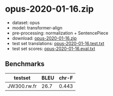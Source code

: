 # opus-2020-01-16.zip

* dataset: opus
* model: transformer-align
* pre-processing: normalization + SentencePiece
* download: [opus-2020-01-16.zip](https://object.pouta.csc.fi/OPUS-MT-models/rw-fr/opus-2020-01-16.zip)
* test set translations: [opus-2020-01-16.test.txt](https://object.pouta.csc.fi/OPUS-MT-models/rw-fr/opus-2020-01-16.test.txt)
* test set scores: [opus-2020-01-16.eval.txt](https://object.pouta.csc.fi/OPUS-MT-models/rw-fr/opus-2020-01-16.eval.txt)

## Benchmarks

| testset               | BLEU  | chr-F |
|-----------------------|-------|-------|
| JW300.rw.fr 	| 26.7 	| 0.443 |

